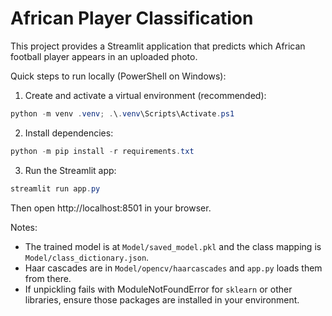 # African Player Classification

This project provides a Streamlit application that predicts which African football player appears in an uploaded photo.

Quick steps to run locally (PowerShell on Windows):

1. Create and activate a virtual environment (recommended):

```powershell
python -m venv .venv; .\.venv\Scripts\Activate.ps1
```

2. Install dependencies:

```powershell
python -m pip install -r requirements.txt
```

3. Run the Streamlit app:

```powershell
streamlit run app.py
```

Then open http://localhost:8501 in your browser.

Notes:
- The trained model is at `Model/saved_model.pkl` and the class mapping is `Model/class_dictionary.json`.
- Haar cascades are in `Model/opencv/haarcascades` and `app.py` loads them from there.
- If unpickling fails with ModuleNotFoundError for `sklearn` or other libraries, ensure those packages are installed in your environment.
